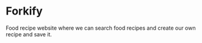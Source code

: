 # Forkify
Food recipe website where we can search food recipes and create our own recipe and save it.

